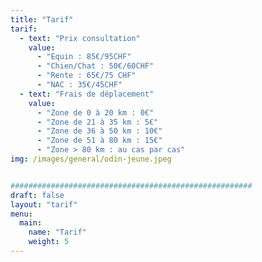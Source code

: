 ```yaml
---
title: "Tarif"
tarif:
  - text: "Prix consultation"
    value: 
      - "Equin : 85€/95CHF"
      - "Chien/Chat : 50€/60CHF"
      - "Rente : 65€/75 CHF"
      - "NAC : 35€/45CHF"
  - text: "Frais de déplacement"
    value:
      - "Zone de 0 à 20 km : 0€"
      - "Zone de 21 à 35 km : 5€"
      - "Zone de 36 à 50 km : 10€"
      - "Zone de 51 à 80 km : 15€"
      - "Zone > 80 km : au cas par cas"
img: /images/general/odin-jeune.jpeg


######################################################
draft: false
layout: "tarif"
menu:
  main:
    name: "Tarif"
    weight: 5
---
```

